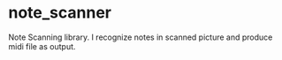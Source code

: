 note_scanner
============

Note Scanning library. I recognize notes in scanned picture and produce midi file as output.
